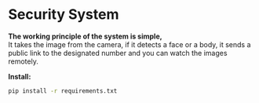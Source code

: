 # Security System

**The working principle of the system is simple,**
<br>
It takes the image from the camera, if it detects a face or a body, it sends a public link to the designated number and you can watch the images remotely.

**Install:**
```bash
pip install -r requirements.txt
```

